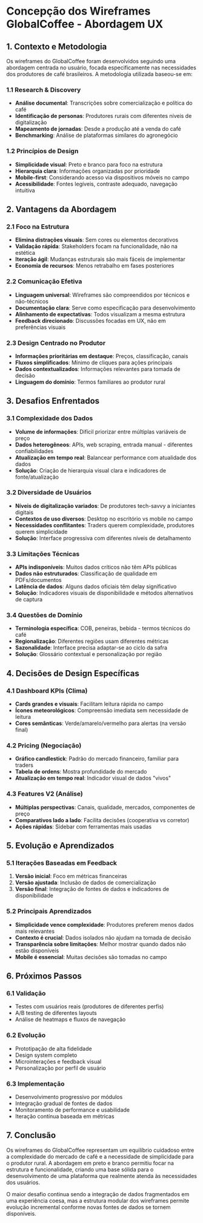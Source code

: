 # Concepção dos Wireframes GlobalCoffee - Abordagem UX

## 1. Contexto e Metodologia

Os wireframes do GlobalCoffee foram desenvolvidos seguindo uma abordagem centrada no usuário, focada especificamente nas necessidades dos produtores de café brasileiros. A metodologia utilizada baseou-se em:

### 1.1 Research & Discovery
- **Análise documental**: Transcrições sobre comercialização e política do café
- **Identificação de personas**: Produtores rurais com diferentes níveis de digitalização
- **Mapeamento de jornadas**: Desde a produção até a venda do café
- **Benchmarking**: Análise de plataformas similares do agronegócio

### 1.2 Princípios de Design
- **Simplicidade visual**: Preto e branco para foco na estrutura
- **Hierarquia clara**: Informações organizadas por prioridade
- **Mobile-first**: Considerando acesso via dispositivos móveis no campo
- **Acessibilidade**: Fontes legíveis, contraste adequado, navegação intuitiva

## 2. Vantagens da Abordagem

### 2.1 Foco na Estrutura
- **Elimina distrações visuais**: Sem cores ou elementos decorativos
- **Validação rápida**: Stakeholders focam na funcionalidade, não na estética
- **Iteração ágil**: Mudanças estruturais são mais fáceis de implementar
- **Economia de recursos**: Menos retrabalho em fases posteriores

### 2.2 Comunicação Efetiva
- **Linguagem universal**: Wireframes são compreendidos por técnicos e não-técnicos
- **Documentação clara**: Serve como especificação para desenvolvimento
- **Alinhamento de expectativas**: Todos visualizam a mesma estrutura
- **Feedback direcionado**: Discussões focadas em UX, não em preferências visuais

### 2.3 Design Centrado no Produtor
- **Informações prioritárias em destaque**: Preços, classificação, canais
- **Fluxos simplificados**: Mínimo de cliques para ações principais
- **Dados contextualizados**: Informações relevantes para tomada de decisão
- **Linguagem do domínio**: Termos familiares ao produtor rural

## 3. Desafios Enfrentados

### 3.1 Complexidade dos Dados
- **Volume de informações**: Difícil priorizar entre múltiplas variáveis de preço
- **Dados heterogêneos**: APIs, web scraping, entrada manual - diferentes confiabilidades
- **Atualização em tempo real**: Balancear performance com atualidade dos dados
- **Solução**: Criação de hierarquia visual clara e indicadores de fonte/atualização

### 3.2 Diversidade de Usuários
- **Níveis de digitalização variados**: De produtores tech-savvy a iniciantes digitais
- **Contextos de uso diversos**: Desktop no escritório vs mobile no campo
- **Necessidades conflitantes**: Traders querem complexidade, produtores querem simplicidade
- **Solução**: Interface progressiva com diferentes níveis de detalhamento

### 3.3 Limitações Técnicas
- **APIs indisponíveis**: Muitos dados críticos não têm APIs públicas
- **Dados não estruturados**: Classificação de qualidade em PDFs/documentos
- **Latência de dados**: Alguns dados oficiais têm delay significativo
- **Solução**: Indicadores visuais de disponibilidade e métodos alternativos de captura

### 3.4 Questões de Domínio
- **Terminologia específica**: COB, peneiras, bebida - termos técnicos do café
- **Regionalização**: Diferentes regiões usam diferentes métricas
- **Sazonalidade**: Interface precisa adaptar-se ao ciclo da safra
- **Solução**: Glossário contextual e personalização por região

## 4. Decisões de Design Específicas

### 4.1 Dashboard KPIs (Clima)
- **Cards grandes e visuais**: Facilitam leitura rápida no campo
- **Ícones meteorológicos**: Compreensão imediata sem necessidade de leitura
- **Cores semânticas**: Verde/amarelo/vermelho para alertas (na versão final)

### 4.2 Pricing (Negociação)
- **Gráfico candlestick**: Padrão do mercado financeiro, familiar para traders
- **Tabela de ordens**: Mostra profundidade do mercado
- **Atualização em tempo real**: Indicador visual de dados "vivos"

### 4.3 Features V2 (Análise)
- **Múltiplas perspectivas**: Canais, qualidade, mercados, componentes de preço
- **Comparativos lado a lado**: Facilita decisões (cooperativa vs corretor)
- **Ações rápidas**: Sidebar com ferramentas mais usadas

## 5. Evolução e Aprendizados

### 5.1 Iterações Baseadas em Feedback
1. **Versão inicial**: Foco em métricas financeiras
2. **Versão ajustada**: Inclusão de dados de comercialização
3. **Versão final**: Integração de fontes de dados e indicadores de disponibilidade

### 5.2 Principais Aprendizados
- **Simplicidade vence complexidade**: Produtores preferem menos dados mais relevantes
- **Contexto é crucial**: Dados isolados não ajudam na tomada de decisão
- **Transparência sobre limitações**: Melhor mostrar quando dados não estão disponíveis
- **Mobile é essencial**: Muitas decisões são tomadas no campo

## 6. Próximos Passos

### 6.1 Validação
- Testes com usuários reais (produtores de diferentes perfis)
- A/B testing de diferentes layouts
- Análise de heatmaps e fluxos de navegação

### 6.2 Evolução
- Prototipação de alta fidelidade
- Design system completo
- Microinterações e feedback visual
- Personalização por perfil de usuário

### 6.3 Implementação
- Desenvolvimento progressivo por módulos
- Integração gradual de fontes de dados
- Monitoramento de performance e usabilidade
- Iteração contínua baseada em métricas

## 7. Conclusão

Os wireframes do GlobalCoffee representam um equilíbrio cuidadoso entre a complexidade do mercado de café e a necessidade de simplicidade para o produtor rural. A abordagem em preto e branco permitiu focar na estrutura e funcionalidade, criando uma base sólida para o desenvolvimento de uma plataforma que realmente atenda às necessidades dos usuários.

O maior desafio continua sendo a integração de dados fragmentados em uma experiência coesa, mas a estrutura modular dos wireframes permite evolução incremental conforme novas fontes de dados se tornem disponíveis.